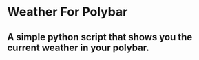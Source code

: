 # Weather For Polybar

## A simple python script that shows you the current weather in your polybar.

